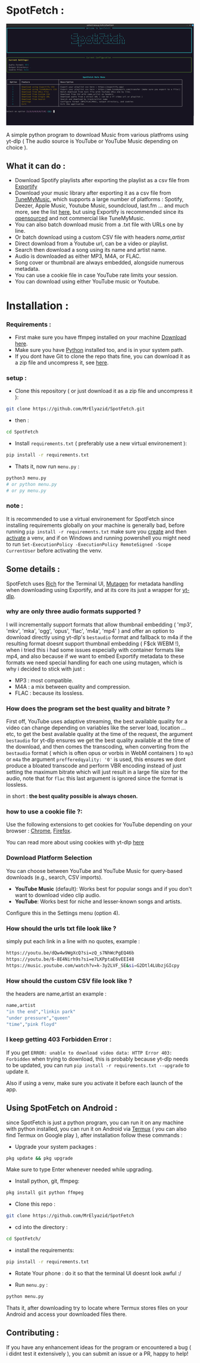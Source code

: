 # SpotFetch :

![SpotFetch Demo](./.github/demo.png)


A simple python program to download Music from various platfroms using yt-dlp ( The audio source is YouTube or YouTube Music depending on choice ).

## What it can do :

- Download Spotify playlists after exporting the playlist as a csv file from [Exportify](https://exportify.app)
- Download your music library after exporting it as a csv file from [TuneMyMusic](https://www.tunemymusic.com/), which supports a large number of platforms : Spotify, Deezer, Apple Music, Youtube Music, soundcloud, last.fm ... and much more, see the list [here](https://www.tunemymusic.com/transfer), but using Exportify is recommended since its [opensourced](https://github.com/watsonbox/exportify) and not commercial like TuneMyMusic.
- You can also batch download music from a .txt file with URLs one by line.
- Or batch download using a custom CSV file with headers *name,artist*
- Direct download from a Youtube url, can be a video or playlist.
- Search then download a song using its name and artist name.
- Audio is downloaded as either MP3, M4A, or FLAC.
- Song cover or thumbnail are always embedded, alongside numerous metadata.
- You can use a cookie file in case YouTube rate limits your session.
- You can download using either YouTube music or Youtube.
# Installation :

### Requirements :

- First make sure you have ffmpeg installed on your machine [Download here](https://ffmpeg.org/download.html).
- Make sure you have [Python](https://www.python.org/downloads/) installed too, and is in your system path.
- If you dont have Git to clone the repo thats fine, you can download it as a zip file and uncompress it, see [here](.github/if_no_git.png).

### setup :

- Clone this repository ( or just download it as a zip file and uncompress it ):

```bash
git clone https://github.com/MrElyazid/SpotFetch.git
```

- then :

```bash
cd SpotFetch
```

- Install `requirements.txt` ( preferably use a new virtual environement ):

```bash
pip install -r requirements.txt
```

- Thats it, now run `menu.py` :

```bash
python3 menu.py
# or python menu.py
# or py menu.py
```

### note :
It is recommended to use a virtual environement for SpotFetch since installing requirements globally on your machine is generally bad,
before running `pip install -r requirements.txt` make sure you [create](https://docs.python.org/3/library/venv.html#creating-virtual-environments) and then [activate](https://docs.python.org/3/library/venv.html#how-venvs-work) a venv, and if on Windows and running powershell you might need to run `Set-ExecutionPolicy -ExecutionPolicy RemoteSigned -Scope CurrentUser` before activating the venv.


## Some details :

SpotFetch uses [Rich](https://github.com/Textualize/rich) for the Terminal UI, [Mutagen](https://github.com/quodlibet/mutagen) for metadata handling when downloading using Exportify, and at its core its just a wrapper for [yt-dlp](https://github.com/yt-dlp/yt-dlp).

### why are only three audio formats supported ?
I will incrementally support formats that allow thumbnail embedding ( 'mp3', 'mkv', 'mka', 'ogg', 'opus', 'flac', 'm4a', 'mp4' ) and offer an option to download directly using yt-dlp's `bestaudio` format and fallback to m4a if the resulting format doesnt support thumbnail embedding ( F$ck WEBM !), when i tried this i had some issues especially with container formats like mp4, and also because if we want to embed Exportify metadata to these formats we need special handling for each one using mutagen, which is why i decided to stick with just :

- MP3 : most compatible.
- M4A : a mix between quality and compression.
- FLAC : because its lossless.

### How does the program set the best quality and bitrate ?

First off, YouTube uses adaptive streaming, the best available quality for a video can change depending on variables like the server load, location ... etc, to get the best available quality at the time of the request, the argument `bestaudio` for yt-dlp ensures we get the best quality available at the time of the download, and then comes the transcoding, when converting from the `bestaudio` format ( which is often opus or vorbis in WebM containers ) to `mp3` or `m4a` the argument `prefferedqyality: '0'` is used, this ensures we dont produce a bloated transcode and perform VBR encoding instead of just setting the maximum bitrate which will just result in a large file size for the audio, note that for `flac` this last argument is ignored since the format is lossless.

in short : **the best quality possible is always chosen.**

### how to use a cookie file ?:

Use the following extensions to get cookies for YouTube depending on your browser : [Chrome](https://chromewebstore.google.com/detail/get-cookiestxt-locally/cclelndahbckbenkjhflpdbgdldlbecc?pli=1), [Firefox](https://addons.mozilla.org/en-US/firefox/addon/cookies-txt/).

You can read more about using cookies with yt-dlp [here](https://github.com/yt-dlp/yt-dlp/wiki/FAQ#how-do-i-pass-cookies-to-yt-dlp)

### Download Platform Selection

You can choose between YouTube and YouTube Music for query-based downloads (e.g., search, CSV imports).

- **YouTube Music** (default): Works best for popular songs and if you don't want to download video clip audio.
- **YouTube**: Works best for niche and lesser-known songs and artists.

Configure this in the Settings menu (option 4).

### How should the urls txt file look like ?

simply put each link in a line with no quotes, example :
```bash
https://youtu.be/dQw4w9WgXcQ?si=zQ_s7NhWcPgEQ46b
https://youtu.be/6-8E4Nirh9s?si=e7LKPptaE6vEEI48
https://music.youtube.com/watch?v=k-3y2LVF_SE&si=G2Dtl4LUbzjGIcpy
```

### How should the custom CSV file look like ?
the headers are name,artist an example :
```bash
name,artist
"in the end","linkin park"
"under pressure","queen"
"time","pink floyd"
```

### I keep getting 403 Forbidden Error :

If you get `ERROR: unable to download video data: HTTP Error 403: Forbidden` when trying to download, this is probably because yt-dlp needs to be updated, you can run `pip install -r requirements.txt --upgrade` to update it.

Also if using a venv, make sure you activate it before each launch of the app.

## Using SpotFetch on Android :
since SpotFetch is just a python program, you can run it on any machine with python installed, you can run it on Android via [Termux](https://f-droid.org/en/packages/com.termux/) ( you can also find Termux on Google play ), after installation follow these commands :

- Upgrade your system packages :

```bash
pkg update && pkg upgrade
```
Make sure to type Enter whenever needed while upgrading.


- Install python, git, ffmpeg:

```bash
pkg install git python ffmpeg
```

- Clone this repo :

```bash
git clone https://github.com/MrElyazid/SpotFetch
```

- cd into the directory :

```bash
cd SpotFetch/
```
- install the requirements:

```bash
pip install -r requirements.txt
```

- Rotate Your phone :
do it so that the terminal UI doesnt look awful :/

- Run `menu.py` :

```bash
python menu.py
```

Thats it, after downloading try to locate where Termux stores files on your Android and access your downloaded files there.


## Contributing :
If you have any enhancement ideas for the program or encountered a bug ( i didnt test it extensively ), you can submit an issue or a PR, happy to help!
